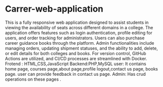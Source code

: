 # Carrer-web-application
This is a fully responsive web application designed to assist students in viewing the availability of seats across different domains in a college. 
The application offers features such as login authentication, profile editing for users, and order tracking for administrators.
Users can also purchase career guidance books through the platform.
Admin functionalities include managing orders, updating shipment statuses, and the ability to add, delete, or edit details for both colleges and books.
For version control, GitHub Actions are utilized, and CI/CD processes are streamlined with Docker.
Frotend : HTML,CSS,JavaScript
Backend:PHP,MySQL
 user:
 It contains home page, courses page,about page,profile logout,contact us page, books page.
 user can provide feedback in contact us page.
 Admin:
 Has crud operations on these pages .





